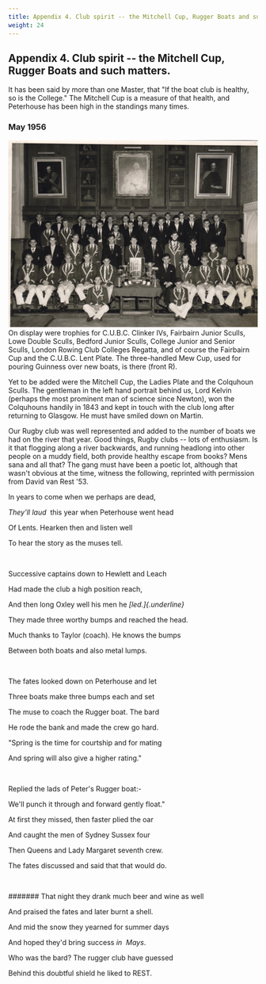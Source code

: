 ```yaml
---
title: Appendix 4. Club spirit -- the Mitchell Cup, Rugger Boats and such matters.
weight: 24
---
```


## Appendix 4. Club spirit -- the Mitchell Cup, Rugger Boats and such matters.

It has been said by more than one Master, that "If the boat club is
healthy, so is the College." The Mitchell Cup is a measure of that
health, and Peterhouse has been high in the standings many times.

### May 1956

![](/you_can_win_this/media/image23.jpeg)
On display were trophies for C.U.B.C. Clinker IVs, Fairbairn Junior
Sculls, Lowe Double Sculls, Bedford Junior Sculls, College Junior and
Senior Sculls, London Rowing Club Colleges Regatta, and of course the
Fairbairn Cup and the C.U.B.C. Lent Plate. The three-handled Mew Cup,
used for pouring Guinness over new boats, is there (front R).

Yet to be added were the Mitchell Cup, the Ladies Plate and the
Colquhoun Sculls. The gentleman in the left hand portrait behind us,
Lord Kelvin (perhaps the most prominent man of science since Newton),
won the Colquhouns handily in 1843 and kept in touch with the club long
after returning to Glasgow. He must have smiled down on Martin.

Our Rugby club was well represented and added to the number of boats we
had on the river that year. Good things, Rugby clubs -- lots of
enthusiasm. Is it that flogging along a river backwards, and running
headlong into other people on a muddy field, both provide healthy escape
from books? Mens sana and all that? The gang must have been a poetic
lot, although that wasn't obvious at the time, witness the following,
reprinted with permission from David van Rest '53.

In years to come when we perhaps are dead,

*They\'ll laud*  this year when Peterhouse went head

Of Lents. Hearken then and listen well

To hear the story as the muses tell.

 

Successive captains down to Hewlett and Leach

Had made the club a high position reach,

And then long Oxley well his men he *[led.]{.underline}*

They made three worthy bumps and reached the head.

Much thanks to Taylor (coach). He knows the bumps

Between both boats and also metal lumps.

 

The fates looked down on Peterhouse and let

Three boats make three bumps each and set

The muse to coach the Rugger boat. The bard

He rode the bank and made the crew go hard.

"Spring is the time for courtship and for mating

And spring will also give a higher rating."

 

Replied the lads of Peter's Rugger boat:-

We'll punch it through and forward gently float."

At first they missed, then faster plied the oar

And caught the men of Sydney Sussex four

Then Queens and Lady Margaret seventh crew.

The fates discussed and said that that would do.

 

####### That night they drank much beer and wine as well

And praised the fates and later burnt a shell.

And mid the snow they yearned for summer days

And hoped they'd bring success *in  Mays*.

Who was the bard? The rugger club have guessed

Behind this doubtful shield he liked to REST.
